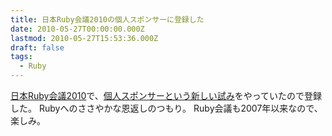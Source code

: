 ```yaml
---
title: 日本Ruby会議2010の個人スポンサーに登録した
date: 2010-05-27T00:00:00.000Z
lastmod: 2010-05-27T15:53:36.000Z
draft: false
tags:
  - Ruby
---
```


[日本Ruby会議2010](http://rubykaigi.org/2010/ja/)で、[個人スポンサーという新しい試み](http://rubykaigi.tdiary.net/20100507.html#p02)をやっていたので登録した。 Rubyへのささやかな恩返しのつもり。 Ruby会議も2007年以来なので、楽しみ。
